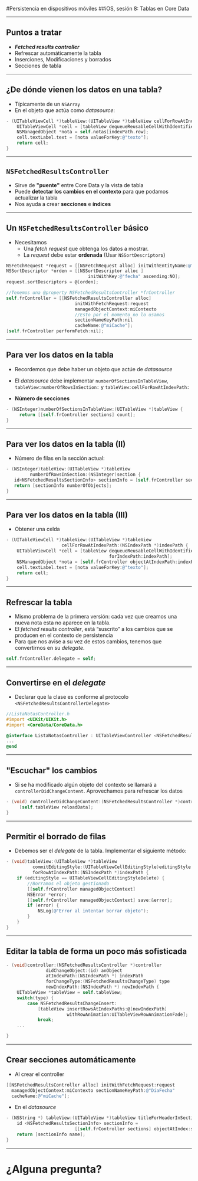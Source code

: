 
#Persistencia en dispositivos móviles
##iOS, sesión 8: Tablas en Core Data


---

## Puntos a tratar

- ***Fetched results controller***
- Refrescar automáticamente la tabla
- Inserciones, Modificaciones y borrados
- Secciones de tabla


---


## ¿De dónde vienen los datos en una tabla?


- Típicamente de un `NSArray`
- En el objeto que actúa como *datasource*:

```objectivec
- (UITableViewCell *)tableView:(UITableView *)tableView cellForRowAtIndexPath:(NSIndexPath *)indexPath {
    UITableViewCell *cell = [tableView dequeueReusableCellWithIdentifier:@"cell" forIndexPath:indexPath];
    NSManagedObject *nota = self.notas[indexPath.row];
    cell.textLabel.text = [nota valueForKey:@"texto"];
    return cell;
}

```

---

## `NSFetchedResultsController`

- Sirve de **"puente"** entre Core Data y la vista de tabla 
- Puede **detectar los cambios en el contexto** para que podamos actualizar la tabla
- Nos ayuda a crear **secciones** e **índices**

---

## Un `NSFetchedResultsController` básico

- Necesitamos
  + Una *fetch request* que obtenga los datos a mostrar. 
  + La *request* debe estar **ordenada** (Usar `NSSortDescriptor`s)
  
```objectivec
NSFetchRequest *request = [[NSFetchRequest alloc] initWithEntityName:@"Nota"];
NSSortDescriptor *orden = [[NSSortDescriptor alloc ] 
                               initWithKey:@"fecha" ascending:NO];
request.sortDescriptors = @[orden];

//Tenemos una @property NSFetchedResultsController *frController  
self.frController = [[NSFetchedResultsController alloc] 
                          initWithFetchRequest:request
                          managedObjectContext:miContexto
                          //Esto por el momento no lo usamos
                          sectionNameKeyPath:nil 
                          cacheName:@"miCache"]; 
[self.frController performFetch:nil];
```

---

## Para ver los datos en la tabla

- Recordemos que debe haber un objeto que actúe de *datasource* 
- El *datasource* debe implementar `numberOfSectionsInTableView`, `tableView:numberOfRowsInSection:` y `tableView:cellForRowAtIndexPath:`

- **Número de secciones**

```objectivec
- (NSInteger)numberOfSectionsInTableView:(UITableView *)tableView {
     return [[self.frController sections] count];
}
```

---

## Para ver los datos en la tabla (II)


- Número de filas en la sección actual:

```objectivec
- (NSInteger)tableView:(UITableView *)tableView 
         numberOfRowsInSection:(NSInteger)section {
   id<NSFetchedResultsSectionInfo> sectionInfo = [self.frController sections][section];
   return [sectionInfo numberOfObjects];
}
```

---

## Para ver los datos en la tabla (III)

- Obtener una celda

```objectivec
- (UITableViewCell *)tableView:(UITableView *)tableView 
                     cellForRowAtIndexPath:(NSIndexPath *)indexPath {
    UITableViewCell *cell = [tableView dequeueReusableCellWithIdentifier:@"cell" 
                                       forIndexPath:indexPath];
    NSManagedObject *nota = [self.frController objectAtIndexPath:indexPath];
    cell.textLabel.text = [nota valueForKey:@"texto"];
    return cell;
}
```

---


## Refrescar la tabla

- Mismo problema de la primera versión: cada vez que creamos una nueva nota esta no aparece en la tabla. 
- El *fetched results controller*, está “suscrito” a los cambios que se producen en el contexto de persistencia
- Para que nos avise a su vez de estos cambios, tenemos que convertirnos en su *delegate*. 

```objectivec
self.frController.delegate = self;
```

---

## Convertirse en el *delegate*

- Declarar que la clase es conforme al protocolo `<NSFetchedResultsControllerDelegate>`

```objectivec
//ListaNotasController.h
#import <UIKit/UIKit.h>
#import <CoreData/CoreData.h>

@interface ListaNotasController : UITableViewController <NSFetchedResultsControllerDelegate>
...
@end
```

---

## "Escuchar" los cambios

- Si se ha modificado algún objeto del contexto se llamará a `controllerDidChangeContent`. Aprovechamos para refrescar los datos

```objectivec
- (void) controllerDidChangeContent:(NSFetchedResultsController *)controller {
     [self.tableView reloadData];
}
```

---

## Permitir el borrado de filas

- Debemos ser el *delegate* de la tabla. Implementar el siguiente método:

```objectivec
- (void)tableView:(UITableView *)tableView 
          commitEditingStyle:(UITableViewCellEditingStyle)editingStyle 
          forRowAtIndexPath:(NSIndexPath *)indexPath {
    if (editingStyle == UITableViewCellEditingStyleDelete) {
        //Borramos el objeto gestionado
        [[self.frController managedObjectContext]
        NSError *error;
        [[self.frController managedObjectContext] save:&error];
        if (error) {
            NSLog(@"Error al intentar borrar objeto");
        }
    }
} 
```

---

## Editar la tabla de forma un poco más sofisticada

```objectivec
- (void)controller:(NSFetchedResultsController *)controller 
               didChangeObject:(id) anObject
               atIndexPath:(NSIndexPath *) indexPath 
               forChangeType:(NSFetchedResultsChangeType) type
               newIndexPath:(NSIndexPath *) newIndexPath {
    UITableView *tableView = self.tableView;
    switch(type) {
        case NSFetchedResultsChangeInsert:
            [tableView insertRowsAtIndexPaths:@[newIndexPath] 
                       withRowAnimation:UITableViewRowAnimationFade];
            break;
    ...

}
```

---

## Crear secciones automáticamente


- Al crear el controller

```objectivec
[[NSFetchedResultsController alloc] initWithFetchRequest:request 
  managedObjectContext:miContexto sectionNameKeyPath:@"DiaFecha" 
  cacheName:@"miCache"];
```

- En el *datasource*

```objectivec
- (NSString *) tableView:(UITableView *)tableView titleForHeaderInSection:(NSInteger)section {
    id <NSFetchedResultsSectionInfo> sectionInfo = 
                          [[self.frController sections] objectAtIndex:section];
    return [sectionInfo name];
}
```

---




# ¿Alguna pregunta?